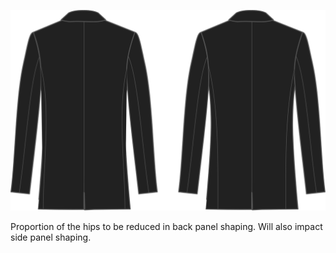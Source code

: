 
![Hips reduction ratio back](hipsreductionratioback.svg)

Proportion of the hips to be reduced in back panel shaping. Will also impact side panel shaping.